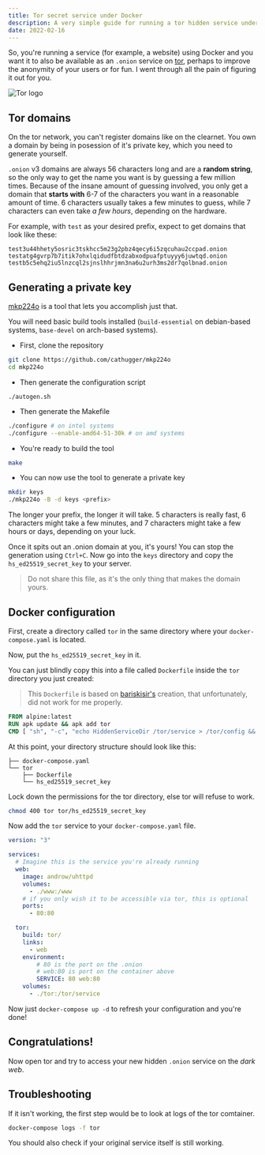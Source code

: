 ```yaml
---
title: Tor secret service under Docker
description: A very simple guide for running a tor hidden service under docker
date: 2022-02-16
---
```


So, you're running a service (for example, a website) using Docker and you want it to also be available as an `.onion` service on [tor](https://www.torproject.org/), perhaps to improve the anonymity of your users or for fun. I went through all the pain of figuring it out for you.

![Tor logo](tor_logo.jpg "Tor logo")

## Tor domains

On the tor network, you can't register domains like on the clearnet. You own a domain by being in posession of it's private key, which you need to generate yourself.

`.onion` v3 domains are always 56 characters long and are a **random string**, so the only way to get the name you want is by guessing a few million times. Because of the insane amount of guessing involved, you only get a domain that **starts with** 6-7 of the characters you want in a reasonable amount of time. 6 characters usually takes a few minutes to guess, while 7 characters can even take _a few hours_, depending on the hardware.

For example, with `test` as your desired prefix, expect to get domains that look like these:

```
test3u44hhety5osric3tskhcc5m23g2pbz4qecy6i5zqcuhau2ccpad.onion
testatg4gvrp7b7itik7ohxlqidudfbtdzabxodpuafptuyyy6juwtqd.onion
testb5c5ehq2iu5lnzcql2sjnslhhrjmn3na6u2urh3ms2dr7qolbnad.onion
```

## Generating a private key

[mkp224o](https://github.com/cathugger/mkp224o) is a tool that lets you accomplish just that.

You will need basic build tools installed (`build-essential` on debian-based systems, `base-devel` on arch-based systems).

- First, clone the repository

```sh
git clone https://github.com/cathugger/mkp224o
cd mkp224o
```

- Then generate the configuration script

```
./autogen.sh
```

- Then generate the Makefile

```sh
./configure # on intel systems
./configure --enable-amd64-51-30k # on amd systems
```

- You're ready to build the tool

```sh
make
```

- You can now use the tool to generate a private key

```sh
mkdir keys
./mkp224o -B -d keys <prefix>
```

The longer your prefix, the longer it will take. 5 characters is really fast, 6 characters might take a few minutes, and 7 characters might take a few hours or days, depending on your luck.

Once it spits out an .onion domain at you, it's yours! You can stop the generation using `Ctrl+C`. Now go into the `keys` directory and copy the `hs_ed25519_secret_key` to your server.

> Do not share this file, as it's the only thing that makes the domain yours.

## Docker configuration

First, create a directory called `tor` in the same directory where your `docker-compose.yaml` is located.

Now, put the `hs_ed25519_secret_key` in it.

You can just blindly copy this into a file called `Dockerfile` inside the `tor` directory you just created:

> This `Dockerfile` is based on [bariskisir's](https://github.com/bariskisir/HiddenServiceReverseProxy) creation, that unfortunately, did not work for me properly.

```Dockerfile
FROM alpine:latest
RUN apk update && apk add tor
CMD [ "sh", "-c", "echo HiddenServiceDir /tor/service > /tor/config && echo HiddenServicePort $SERVICE >> /tor/config && tor -f /tor/config" ]
```

At this point, your directory structure should look like this:

```
├── docker-compose.yaml
└── tor
    ├── Dockerfile
    └── hs_ed25519_secret_key
```

Lock down the permissions for the tor directory, else tor will refuse to work.

```sh
chmod 400 tor tor/hs_ed25519_secret_key
```

Now add the `tor` service to your `docker-compose.yaml` file.

```yaml
version: "3"

services:
  # Imagine this is the service you're already running
  web:
    image: androw/uhttpd
    volumes:
      - ./www:/www
    # if you only wish it to be accessible via tor, this is optional
    ports:
      - 80:80

  tor:
    build: tor/
    links:
      - web
    environment:
        # 80 is the port on the .onion
        # web:80 is port on the container above
        SERVICE: 80 web:80
    volumes:
      - ./tor:/tor/service
```

Now just `docker-compose up -d` to refresh your configuration and you're done!

## Congratulations!

Now open tor and try to access your new hidden `.onion` service on the _dark web_.

## Troubleshooting

If it isn't working, the first step would be to look at logs of the tor comtainer.

```sh
docker-compose logs -f tor
```

You should also check if your original service itself is still working.
